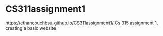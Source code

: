 # CS311assignment1
https://ethancouchbsu.github.io/CS311assignment1/ Cs 315 assignment 1, creating a basic website 
